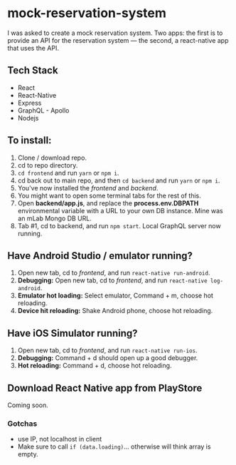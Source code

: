 # mock-reservation-system

I was asked to create a mock reservation system. Two apps: the first is to provide an API for the reservation system — the second, a react-native app that uses the API.

## Tech Stack

-   React
-   React-Native
-   Express
-   GraphQL - Apollo
-   Nodejs

## To install:

1. Clone / download repo.
2. cd to repo directory.
3. `cd frontend` and run `yarn` or `npm i`.
4. cd back out to main repo, and then `cd backend` and run `yarn` or `npm i`.
5. You've now installed the _frontend_ and _backend_.
6. You might want to open some terminal tabs for the rest of this.
7. Open **backend/app.js**, and replace the **process.env.DBPATH** environmental variable with a URL to your own DB instance. Mine was an mLab Mongo DB URL.
8. Tab #1, cd to backend, and run `npm start`. Local GraphQL server now running.

## Have Android Studio / emulator running?

1. Open new tab, cd to _frontend_, and run `react-native run-android`.
2. **Debugging:** Open new tab, cd to _frontend_, and run `react-native log-android`.
3. **Emulator hot loading:** Select emulator, Command + m, choose hot reloading.
4. **Device hit reloading:** Shake Android phone, choose hot reloading.

## Have iOS Simulator running?

1. Open new tab, cd to _frontend_, and run `react-native run-ios`.
2. **Debugging:** Command + d should open up a good debugger.
3. **Hot reloading:** Command + d, choose hot reloading.

## Download React Native app from PlayStore

Coming soon.

### Gotchas

-   use IP, not localhost in client
-   Make sure to call `if (data.loading)`... otherwise will think array is empty.
